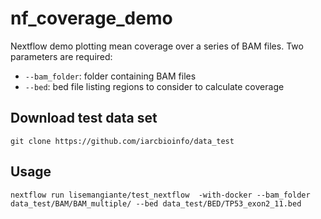 # nf_coverage_demo
Nextflow demo plotting mean coverage over a series of BAM files. Two parameters are required:
- `--bam_folder`: folder containing BAM files
- `--bed`: bed file listing regions to consider to calculate coverage

## Download test data set
```
git clone https://github.com/iarcbioinfo/data_test
```
## Usage
```
nextflow run lisemangiante/test_nextflow  -with-docker --bam_folder data_test/BAM/BAM_multiple/ --bed data_test/BED/TP53_exon2_11.bed
```
